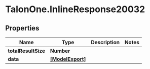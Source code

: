 # TalonOne.InlineResponse20032

## Properties

Name | Type | Description | Notes
------------ | ------------- | ------------- | -------------
**totalResultSize** | **Number** |  | 
**data** | [**[ModelExport]**](ModelExport.md) |  | 


